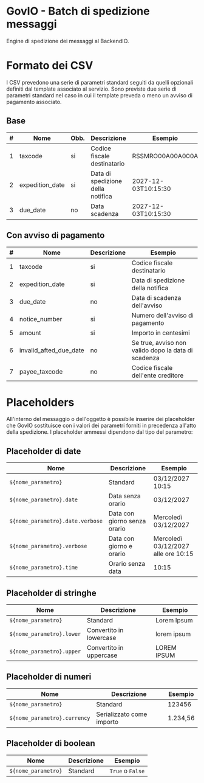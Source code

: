# GovIO - Batch di spedizione messaggi

Engine di spedizione dei messaggi al BackendIO.

# Formato dei CSV

I CSV prevedono una serie di parametri standard seguiti da quelli opzionali definiti dal template associato al servizio. Sono previste due serie di parametri standard nel caso in cui il template preveda o meno un avviso di pagamento associato.

## Base

| # | Nome | Obb. | Descrizione | Esempio |
| --- | --- | --- | --- | --- |
| 1 | taxcode | si | Codice fiscale destinatario | RSSMRO00A00A000A |
| 2 | expedition_date | si | Data di spedizione della notifica | 2027-12-03T10:15:30 |
| 3 | due_date | no | Data scadenza | 2027-12-03T10:15:30 |

## Con avviso di pagamento

| # | Nome | Descrizione | Esempio |
| --- | --- | --- | --- |
| 1 | taxcode | si | Codice fiscale destinatario | RSSMRO00A00A000A |
| 2 | expedition_date | si | Data di spedizione della notifica | 2027-12-03T10:15:30 |
| 3 | due_date | no | Data di scadenza dell'avviso | 2027-12-03T10:15:30 |
| 4 | notice_number | si | Numero dell'avviso di pagamento | 200000000000000000 |
| 5 | amount | si | Importo in centesimi | 1000000000000 |
| 6 | invalid_afted_due_date | no | Se true, avviso non valido dopo la data di scadenza | false |
| 7 | payee_taxcode | no | Codice fiscale dell'ente creditore | 12345678901 |



# Placeholders

All'interno del messaggio o dell'oggetto è possibile inserire dei placeholder che GovIO sostituisce con i valori dei parametri forniti in precedenza all'atto della spedizione. I placeholder ammessi dipendono dal tipo del parametro:

## Placeholder di date

| Nome | Descrizione | Esempio |
|  --- | --- | --- |
| `${nome_parametro}` | Standard | 03/12/2027 10:15 |
| `${nome_parametro}.date` | Data senza orario | 03/12/2027 |
| `${nome_parametro}.date.verbose` | Data con giorno senza orario | Mercoledì 03/12/2027 |
| `${nome_parametro}.verbose` | Data con giorno e orario | Mercoledì 03/12/2027 alle ore 10:15 |
| `${nome_parametro}.time` | Orario senza data | 10:15  |

## Placeholder di stringhe

| Nome | Descrizione | Esempio |
|  --- | --- | --- |
| `${nome_parametro}` | Standard | Lorem Ipsum |
| `${nome_parametro}.lower` | Convertito in lowercase | lorem ipsum |
| `${nome_parametro}.upper` | Convertito in uppercase | LOREM IPSUM |

## Placeholder di numeri

| Nome | Descrizione | Esempio |
|  --- | --- | --- |
| `${nome_parametro}` | Standard | 123456 |
| `${nome_parametro}.currency` | Serializzato come importo | 1.234,56 |

## Placeholder di boolean

| Nome | Descrizione | Esempio |
|  --- | --- | --- |
| `${nome_parametro}` | Standard | `True` o `False` |
